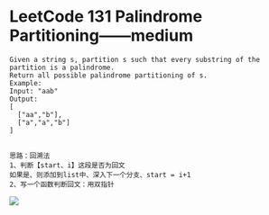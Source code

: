# LeetCode 131 Palindrome Partitioning——medium


```
Given a string s, partition s such that every substring of the partition is a palindrome.
Return all possible palindrome partitioning of s.
Example:
Input: "aab"
Output:
[
  ["aa","b"],
  ["a","a","b"]
]


思路：回溯法
1、判断【start、i】这段是否为回文
如果是、则添加到list中、深入下一个分支、start = i+1
2、写一个函数判断回文：用双指针
```
![](https://github.com/only-you/interview/blob/master/picture/131.png)
